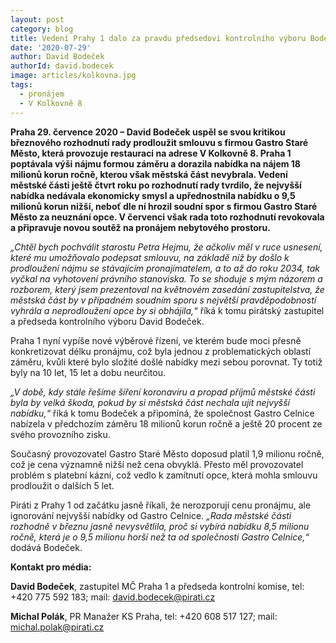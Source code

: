 ```yaml
---
layout: post
category: blog
title: Vedení Prahy 1 dalo za pravdu předsedovi kontrolního výboru Bodečkovi, na pronájem prostoru V Kolkovně 8 vypíše novou soutěž
date: '2020-07-29'
author: David Bodeček
authorId: david.bodecek
image: articles/kolkovna.jpg
tags: 
  - pronájem
  - V Kolkovně 8
---
```


**Praha 29. července 2020 – David Bodeček uspěl se svou kritikou březnového rozhodnutí rady prodloužit smlouvu s firmou Gastro Staré Město, která provozuje 
restauraci na adrese V Kolkovně 8. Praha 1 poptávala výši nájmu formou záměru a dorazila nabídka na nájem 18 milionů korun ročně, kterou však 
městská část nevybrala. Vedení městské části ještě čtvrt roku po rozhodnutí rady tvrdilo, že nejvyšší nabídka nedávala ekonomicky smysl 
a upřednostnila nabídku o 9,5 milionů korun nižší, neboť dle ní hrozil soudní spor s firmou Gastro Staré Město za neuznání opce. V červenci 
však rada toto rozhodnutí revokovala a připravuje novou soutěž na pronájem nebytového prostoru.**

*„Chtěl bych pochválit starostu Petra Hejmu, že ačkoliv měl v ruce usnesení, které mu umožňovalo podepsat smlouvu, na základě níž by došlo k prodloužení 
nájmu se stávajícím pronajímatelem, a to až do roku 2034, tak vyčkal na vyhotovení právního stanoviska. To se shoduje s mým názorem a rozborem, který jsem 
prezentoval na květnovém zasedání zastupitelstva, že městská část by v případném soudním sporu s největší pravděpodobností vyhrála a neprodloužení opce 
by si obhájila,“* říká k tomu pirátský zastupitel a předseda kontrolního výboru David Bodeček.

Praha 1 nyní vypíše nové výběrové řízení, ve kterém bude moci přesně konkretizovat délku pronájmu, což byla jednou z problematických oblastí záměru, 
kvůli které bylo složité došlé nabídky mezi sebou porovnat. Ty totiž byly na 10 let, 15 let a dobu neurčitou.

*„V době, kdy stále řešíme šíření koronaviru a propad příjmů městské části byla by velká škoda, pokud by si městská část nechala ujít nejvyšší nabídku,“* 
říká k tomu Bodeček a připomíná, že společnost Gastro Celnice nabízela v předchozím záměru 18 milionů korun ročně a ještě 20 procent ze svého 
provozního zisku.

Současný provozovatel Gastro Staré Město doposud platil 1,9 milionu ročně, což je cena významně nižší než cena obvyklá. Přesto měl provozovatel problém 
s platební kázní, což vedlo k zamítnutí opce, která mohla smlouvu prodloužit o dalších 5 let.

Piráti z Prahy 1 od začátku jasně říkali, že nerozporují cenu pronájmu, ale ignorování nejvyšší nabídky od Gastro Celnice. *„Rada městské části rozhodně 
v březnu jasně nevysvětlila, proč si vybírá nabídku 8,5 milionu ročně, která je o 9,5 milionu horší než ta od společnosti Gastro Celnice,“* 
dodává Bodeček.

**Kontakt pro média:**

**David Bodeček**, zastupitel MČ Praha 1 a předseda kontrolní komise, tel: +420 775 592 183; mail: david.bodecek@pirati.cz

**Michal Polák**, PR Manažer KS Praha, tel: +420 608 517 127; mail: michal.polak@pirati.cz
